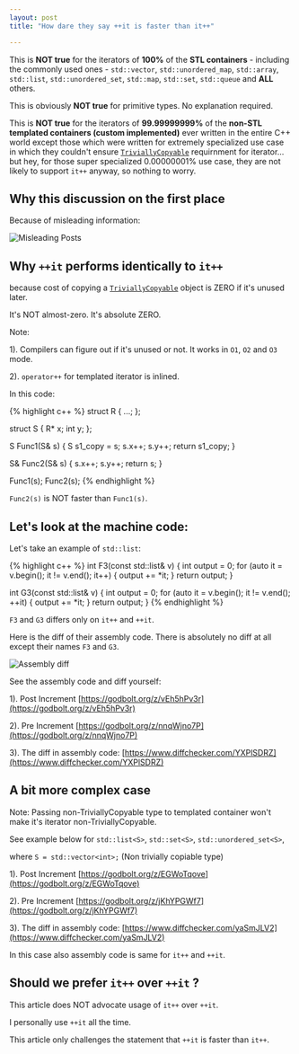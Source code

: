 ```yaml
---
layout: post
title: "How dare they say ++it is faster than it++"

---
```


This is **NOT true** for the iterators of **100%** of the **STL containers** - including the commonly used ones - `std::vector`,    `std::unordered_map`,    `std::array`,   `std::list`,   `std::unordered_set`,   `std::map`,   `std::set`,   `std::queue` and **ALL** others.

This is obviously **NOT true** for primitive types. No explanation required.

This is **NOT true** for the iterators of **99.99999999%** of the **non-STL templated containers (custom implemented)** ever written in the entire C++ world except those which were written for extremely specialized use case in which they couldn't ensure [`TriviallyCopyable`](https://en.cppreference.com/w/cpp/named_req/TriviallyCopyable) requirnment for iterator... but hey, for those super specialized 0.00000001% use case, they are not likely to support `it++` anyway, so nothing to worry.


## Why this discussion on the first place

Because of misleading information:

![Misleading Posts]({{site.baseurl}}/images/pre_increment/misleading_post_stamped_resize1.png "Misleading Posts")

## Why `++it` performs identically to `it++`

because cost of copying a [`TriviallyCopyable`](https://en.cppreference.com/w/cpp/named_req/TriviallyCopyable) object is ZERO if it's unused later.

It's NOT almost-zero. It's absolute ZERO.

Note:

1). Compilers can figure out if it's unused or not. It works in `O1`, `O2` and `O3` mode.

2). `operator++` for templated iterator is inlined.

In this code:

{% highlight c++ %}
struct R {
  ...;
};

struct S {
  R* x;
  int y;
};

S Func1(S& s) {
  S s1_copy = s;
  s.x++;
  s.y++;
  return s1_copy;
}

S& Func2(S& s) {
  s.x++;
  s.y++;
  return s;
}

Func1(s);
Func2(s);
{% endhighlight %}


`Func2(s)` is NOT faster than `Func1(s)`.

## Let's look at the machine code:

Let's take an example of `std::list`:

{% highlight c++ %}
int F3(const std::list<int>& v) {
    int output = 0;
    for (auto it = v.begin(); it != v.end(); it++) {
        output += *it;
    }
    return output;
}

int G3(const std::list<int>& v) {
    int output = 0;
    for (auto it = v.begin(); it != v.end(); ++it) {
        output += *it;
    }
    return output;
}
{% endhighlight %}


`F3` and `G3` differs only on `it++` and `++it`.

Here is the diff of their assembly code. There is absolutely no diff at all except their names `F3` and `G3`.

![Assembly diff]({{site.baseurl}}/images/pre_increment/std_list_pre_increment_diff.png "Assembly diff")

See the assembly code and diff yourself:

1). Post Increment [https://godbolt.org/z/vEh5hPv3r](https://godbolt.org/z/vEh5hPv3r)

2). Pre Increment [https://godbolt.org/z/nnqWjno7P](https://godbolt.org/z/nnqWjno7P)

3). The diff in assembly code: [https://www.diffchecker.com/YXPlSDRZ](https://www.diffchecker.com/YXPlSDRZ)

## A bit more complex case

Note: Passing non-TriviallyCopyable type to templated container won't make it's iterator non-TriviallyCopyable.

See example below for `std::list<S>`, `std::set<S>`, `std::unordered_set<S>`,

where `S = std::vector<int>;`  (Non trivially copiable type)


1). Post Increment [https://godbolt.org/z/EGWoTqove](https://godbolt.org/z/EGWoTqove)

2). Pre Increment [https://godbolt.org/z/jKhYPGWf7](https://godbolt.org/z/jKhYPGWf7)

3). The diff in assembly code: [https://www.diffchecker.com/yaSmJLV2](https://www.diffchecker.com/yaSmJLV2)

In this case also assembly code is same for `it++` and `++it`.



## Should we prefer `it++` over `++it` ?

This article does NOT advocate usage of `it++` over `++it`.

I personally use `++it` all the time.

This article only challenges the statement that `++it` is faster than `it++`.

<!--

## Discussion:

<iframe id="reddit-embed" src="https://www.redditmedia.com/r/cpp/comments/v2u0ld/how_dare_they_say_it_is_faster_than_it/?ref_source=embed&amp;ref=share&amp;embed=true" sandbox="allow-scripts allow-same-origin allow-popups" style="border: none;" height="127" width="640" scrolling="no"></iframe>

-->
